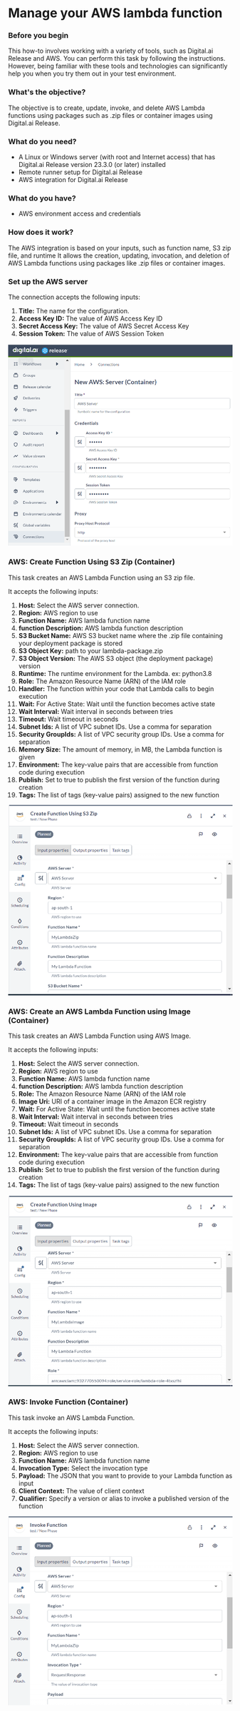 # Manage your AWS lambda function

### Before you begin
This how-to involves working with a variety of tools, such as Digital.ai Release and AWS. You can perform this task by following the instructions. However, being familiar with these tools and technologies can significantly help you when you try them out in your test environment.

### What's the objective?
The objective is to create, update, invoke, and delete AWS Lambda functions using packages such as .zip files or container images using Digital.ai Release.

### What do you need?
* A Linux or Windows server (with root and Internet access) that has Digital.ai Release version 23.3.0 (or later) installed
* Remote runner setup for Digital.ai Release
* AWS integration for Digital.ai Release

### What do you have?
* AWS environment access and credentials

### How does it work?
The AWS integration is based on your inputs, such as function name, S3 zip file, and runtime It allows the creation, updating, invocation, and deletion of AWS Lambda functions using packages like .zip files or container images.



### Set up the AWS server

The connection accepts the following inputs:

1. **Title:** The name for the configuration.
2. **Access Key ID:** The value of AWS Access Key ID
3. **Secret Access Key:** The value of AWS Secret Access Key
4. **Session Token:** The value of AWS Session Token

![connection Page](images/connection.PNG)

### AWS: Create Function Using S3 Zip (Container)

This task creates an AWS Lambda Function using an S3 zip file.

It accepts the following inputs:

1. **Host:**  Select the AWS server connection.
2. **Region:** AWS region to use
3. **Function Name:** AWS lambda function name
4. **function Description:** AWS lambda function description
5. **S3 Bucket Name:** AWS S3 bucket name where the .zip file containing your deployment package is stored
6. **S3 Object Key:** path to your lambda-package.zip
7. **S3 Object Version:** The AWS S3 object (the deployment package) version
8. **Runtime:** The runtime environment for the Lambda. ex: python3.8
9. **Role:** The Amazon Resource Name (ARN) of the IAM role
10. **Handler:** The function within your code that Lambda calls to begin execution
11. **Wait:** For Active State: Wait until the function becomes active state
12. **Wait Interval:** Wait interval in seconds between tries
13. **Timeout:** Wait timeout in seconds
14. **Subnet Ids:** A list of VPC subnet IDs. Use a comma for separation
15. **Security GroupIds:** A list of VPC security group IDs. Use a comma for separation
16. **Memory Size:** The amount of memory, in MB, the Lambda function is given
17. **Environment:** The key-value pairs that are accessible from function code during execution
18. **Publish:** Set to true to publish the first version of the function during creation
19. **Tags:** The list of tags (key-value pairs) assigned to the new function

![Create Function Using S3 Zip](images/createfunzip.PNG)

### AWS: Create an AWS Lambda Function using Image (Container)

This task creates an AWS Lambda Function using AWS Image.

It accepts the following inputs:

1. **Host:**  Select the AWS server connection.
2. **Region:** AWS region to use
3. **Function Name:** AWS lambda function name
4. **function Description:** AWS lambda function description
5. **Role:** The Amazon Resource Name (ARN) of the IAM role
6. **Image Uri:** URI of a container image in the Amazon ECR registry
7. **Wait:** For Active State: Wait until the function becomes active state
8. **Wait Interval:** Wait interval in seconds between tries
9. **Timeout:** Wait timeout in seconds
10. **Subnet Ids:** A list of VPC subnet IDs. Use a comma for separation
11. **Security GroupIds:** A list of VPC security group IDs. Use a comma for separation
12. **Environment:** The key-value pairs that are accessible from function code during execution
13. **Publish:** Set to true to publish the first version of the function during creation
14. **Tags:** The list of tags (key-value pairs) assigned to the new function

![Create Function Using Image](images/createfunimage.PNG)

### AWS: Invoke Function (Container)

This task invoke an AWS Lambda Function.

It accepts the following inputs:

1. **Host:**  Select the AWS server connection.
2. **Region:** AWS region to use
3. **Function Name:** AWS lambda function name
4. **Invocation Type:** Select the invocation type
5. **Payload:** The JSON that you want to provide to your Lambda function as input
6. **Client Context:** The value of client context
7. **Qualifier:** Specify a version or alias to invoke a published version of the function

![Invoke Function](images/invokefun.PNG)


